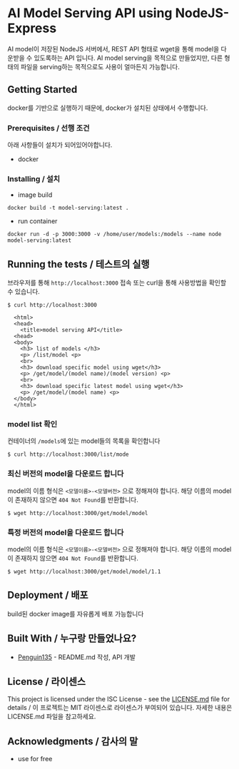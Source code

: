 # AI Model Serving API using NodeJS-Express

AI model이 저장된 NodeJS 서버에서, REST API 형태로 wget을 통해 model을 다운받을 수 있도록하는 API 입니다.
AI model serving을 목적으로 만들었지만, 다른 형태의 파일을 serving하는 목적으로도 사용이 얼마든지 가능합니다.

## Getting Started

docker를 기반으로 실행하기 때문에, docker가 설치된 상태에서 수행합니다.

### Prerequisites / 선행 조건

아래 사항들이 설치가 되어있어야합니다.

- docker

### Installing / 설치

- image build

```
docker build -t model-serving:latest .
```

- run container

```
docker run -d -p 3000:3000 -v /home/user/models:/models --name node model-serving:latest
```


## Running the tests / 테스트의 실행

브라우저를 통해 `http://localhost:3000` 접속 또는 curl을 통해 사용방법을 확인할 수 있습니다.

```
$ curl http://localhost:3000

  <html>
  <head>
    <title>model serving API</title>
  <head>
  <body>
    <h3> list of models </h3>
    <p> /list/model <p>
    <br>
    <h3> download specific model using wget</h3>
    <p> /get/model/(model name)/(model version) <p>
    <br>
    <h3> download specific latest model using wget</h3>
    <p> /get/model/(model name) <p>
  </body>
  </html>
```

### model list 확인

컨테이너의 `/models`에 있는 model들의 목록을 확인합니다

```
$ curl http://localhost:3000/list/mode
```

### 최신 버전의 model을 다운로드 합니다

model의 이름 형식은 `<모델이름>-<모델버전>` 으로 정해져야 합니다.
해당 이름의 model이 존재하지 않으면 `404 Not Found`를 반환합니다.

```
$ wget http://localhost:3000/get/model/model
```

### 특정 버전의 model을 다운로드 합니다

model의 이름 형식은 `<모델이름>-<모델버전>` 으로 정해져야 합니다.
해당 이름의 model이 존재하지 않으면 `404 Not Found`를 반환합니다.

```
$ wget http://localhost:3000/get/model/model/1.1
```

## Deployment / 배포

build된 docker image를 자유롭게 배포 가능합니다

## Built With / 누구랑 만들었나요?

* [Penguin135](https://github.com/Penguin135) - README.md 작성, API 개발

## License / 라이센스

This project is licensed under the ISC License - see the [LICENSE.md](https://github.com/CBNU-DCLab/dev-env-providing/blob/main/serving-model/README.md) file for details / 이 프로젝트는 MIT 라이센스로 라이센스가 부여되어 있습니다. 자세한 내용은 LICENSE.md 파일을 참고하세요.

## Acknowledgments / 감사의 말

* use for free
